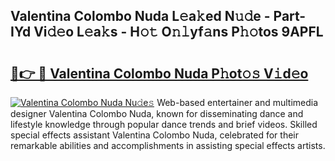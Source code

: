 ## Valentina Colombo Nuda L𝚎a𝚔ed N𝚞𝚍e - Part-IYd Vi𝚍𝚎o L𝚎a𝚔s - H𝚘𝚝 O𝚗𝚕yf𝚊ns P𝚑𝚘tos 9APFL

# <h2><a href="http://kf3jcd.oniu.top/?m=Valentina+Colombo+Nuda">🔗👉 🔴 Valentina Colombo Nuda P𝚑ot𝚘𝚜 V𝚒d𝚎o</a></h2>

[![Valentina Colombo Nuda Nu𝚍e𝚜](https://i.imgur.com/0qMVB7G.gif)](http://kf3jcd.oniu.top/?m=Valentina+Colombo+Nuda)
Web-based entertainer and multimedia designer Valentina Colombo Nuda, known for disseminating dance and lifestyle knowledge through popular dance trends and brief videos. Skilled special effects assistant Valentina Colombo Nuda, celebrated for their remarkable abilities and accomplishments in assisting special effects artists.  
